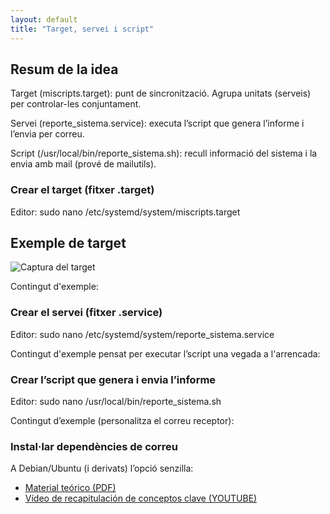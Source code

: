```yaml
---
layout: default
title: "Target, servei i script"
---
```


## Resum de la idea

Target (miscripts.target): punt de sincronització. Agrupa unitats (serveis) per controlar-les conjuntament.

Servei (reporte_sistema.service): executa l’script que genera l’informe i l’envia per correu.

Script (/usr/local/bin/reporte_sistema.sh): recull informació del sistema i la envia amb mail (prové de mailutils).


### Crear el target (fitxer .target)

Editor: sudo nano /etc/systemd/system/miscripts.target

## Exemple de target

![Captura del target](<unitat1/Captura de pantalla de 2025-10-14 09-45-55.png>)

Contingut d'exemple:

### Crear el servei (fitxer .service)

Editor: sudo nano /etc/systemd/system/reporte_sistema.service

Contingut d'exemple pensat per executar l’script una vegada a l'arrencada:

### Crear l’script que genera i envia l’informe

Editor: sudo nano /usr/local/bin/reporte_sistema.sh

Contingut d’exemple (personalitza el correu receptor):


### Instal·lar dependències de correu

A Debian/Ubuntu (i derivats) l’opció senzilla:



- [Material teórico (PDF)](https://github.com/mireiaconsarnau/machine_learning/raw/main/unidad1/l1.pdf)
- [Vídeo de recapitulación de conceptos clave (YOUTUBE)](https://youtu.be/p27AhdHxi_o)

